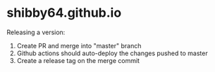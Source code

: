 # shibby64.github.io

Releasing a version:

1. Create PR and merge into "master" branch
2. Github actions should auto-deploy the changes pushed to master
3. Create a release tag on the merge commit
